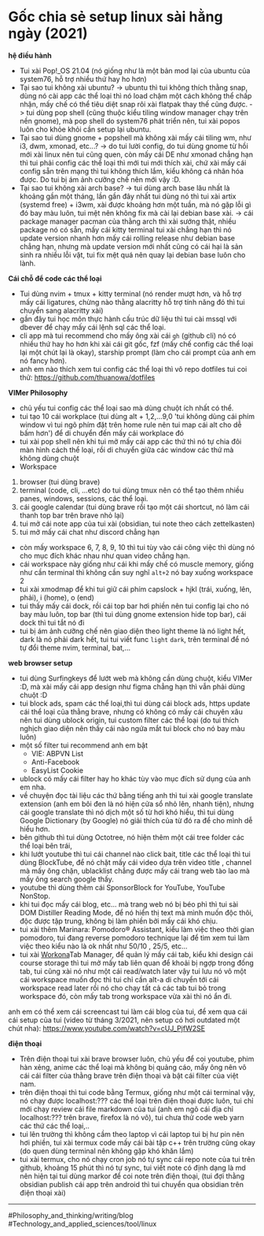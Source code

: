 # Gốc chia sẻ setup linux sài hằng ngày (2021)

**hệ điều hành**

- Tui xài Pop!\_OS 21.04 (nó giống như là một bản mod lại của ubuntu của system76, hỗ trợ nhiều thứ hay ho hơn)
- Tại sao tui không xài ubuntu?
  -> ubuntu thì tui không thích thằng snap, dùng nó cài app các thể loại thì nó load chậm một cách không thể chấp nhận, mấy chế có thể tiêu diệt snap rôi xài flatpak thay thế cũng được.
  -> tui dùng pop shell (cũng thuộc kiểu tiling window manager chạy trên nền gnome), mà pop shell do system76 phát triển nên, tui xài popos luôn cho khỏe khỏi cần setup lại ubuntu.
- Tại sao tui dùng gnome + popshell mà không xài mấy cái tiling wm, như i3, dwm, xmonad, etc...?
  -> do tui lười config, do tui dùng gnome từ hồi mới xài linux nên tui cũng quen, còn mấy cái DE như xmonad chẳng hạn thì tui phải config các thể loại thì mới tui mới thích xài, chứ xài mấy cái config sẵn trên mạng thì tui không thích lắm, kiểu không cá nhân hóa được. Do tui bị ám ảnh cưỡng chế nên mới vậy :D.
- Tại sao tui không xài arch base?
  -> tui dùng arch base lâu nhất là khoảng gần một tháng, lần gần đây nhất tui dùng nó thì tui xài artix (systemd free) + i3wm, xài được khoảng hơn một tuần, mà nó gặp lỗi gì đó bay màu luôn, tui mệt nên không fix mà cài lại debian base xài.
  -> cái package manager pacman của thằng arch thì xài sướng thật, nhiều package nó có sẵn, mấy cái kitty terminal tui xài chẳng hạn thì nó update version nhanh hơn mấy cái rolling release như debian base chẳng hạn, nhưng mà update version mới nhất cũng có cái hại là sản sinh ra nhiều lỗi vặt, tui fix mệt quá nên quay lại debian base luôn cho lành.

**Cái chỗ để code các thể loại**

- Tui dùng nvim + tmux + kitty terminal (nó render mượt hơn, và hỗ trợ mấy cái ligatures, chừng nào thằng alacritty hỗ trợ tính năng đó thì tui chuyển sang alacritty xài)
- gần đây tui học môn thực hành cấu trúc dữ liệu thì tui cài mssql với dbever để chạy mấy cái lệnh sql các thể loại.
- cli app mà tui recommend cho mấy ông xài cái `gh` (github cli) nó có nhiều thứ hay ho hơn khi xài cái git gốc, fzf (mấy chế config các thể loại lại một chút lại là okay), starship prompt (làm cho cái prompt của anh em nó fancy hơn).
- anh em nào thích xem tui config các thể loại thì vô repo dotfiles tui coi thử: <https://github.com/thuanowa/dotfiles>

**VIMer Philosophy**

- chủ yếu tui config các thể loại sao mà dùng chuột ích nhất có thể.
- tui tạo 10 cái workplace (tui dùng alt + 1,2,...9,0 'tui không dùng cái phím window vì tui ngõ phím đặt trên home rule nên tui map cái alt cho dễ bấm hơn') để di chuyển đến mấy cái workplace đó
- tui xài pop shell nên khi tui mở mấy cái app các thứ thì nó tự chia đôi màn hình cách thể loại, rồi di chuyển giữa các window các thứ mà không dùng chuột
- Workspace

1. browser (tui dùng brave)
2. terminal (code, cli, ...etc) do tui dùng tmux nên có thể tạo thêm nhiều panes, windows, sessions, các thể loại.
3. cái google calendar (tui dùng brave rồi tạo một cái shortcut, nó làm cái thanh top bar trên brave nhỏ lại)
4. tui mở cái note app của tui xài (obsidian, tui note theo cách zettelkasten)
5. tui mở mấy cái chat như discord chẳng hạn

- còn mấy workspace 6, 7, 8, 9, 10 thì tui tùy vào cái công việc thì dùng nó cho mục đích khác nhau như quan video chẳng hạn.
- cái workspace này giống như cái khi mấy chế có muscle memory, giống như cần terminal thì không cần suy nghĩ `alt+2` nó bay xuống workspace 2
- tui xài xmodmap để khi tui giữ cái phím capslock + hjkl (trái, xuống, lên, phải), i (home), o (end)
- tui thấy mấy cái dock, rồi cái top bar hơi phiền nên tui config lại cho nó bay màu luôn, top bar (thì tui dùng gnome extension hide top bar), cái dock thì tui tắt nó đi
- tui bị ám ảnh cưỡng chế nên giao diện theo light theme là nó light hết, dark là nó phải dark hết, tui tui viết func `light` `dark`, trên terminal để nó tự đổi theme nvim, terminal, bat,...

**web browser setup**

- tui dùng Surfingkeys để lướt web mà không cần dùng chuột, kiểu VIMer :D, mà xài mấy cái app design như figma chẳng hạn thì vẫn phải dùng chuột :D
- tui block ads, spam các thể loại,thì tui dùng cái block ads, https update cái thể loại của thằng brave, nhưng có không có mấy cái chuyên xâu nên tui dùng ublock origin, tui custom filter các thể loại (do tui thích nghịch giao diện nên thấy cái nào ngứa mắt tui block cho nó bay màu luôn)
- một số filter tui recommend anh em bật
  - VIE: ABPVN List
  - Anti-Facebook
  - EasyList Cookie
- ublock có mấy cái filter hay ho khác tùy vào mục đích sử dụng của anh em nha.
- về chuyện đọc tài liệu các thứ bằng tiếng anh thì tui xài google translate extension (anh em bôi đen là nó hiện cửa sổ nhỏ lên, nhanh tiện), nhưng cái google translate thì nó dịch một số từ hơi khó hiểu, thì tui dùng Google Dictionary (by Google) nó giải thích của từ đó ra để cho mình dễ hiểu hơn.
- bên github thì tui dùng Octotree, nó hiện thêm một cái tree folder các thể loại bên trái,
- khi lướt youtube thì tui cái channel nào click bait, title các thể loại thì tui dùng BlockTube, để nó chặt mấy cái video dựa trên video title , channel mà mấy ông chặn, ublacklist chẳng được mấy cái trang web tào lao mà mấy ông search google thấy.
- youtube thì dùng thêm cái SponsorBlock for YouTube, YouTube NonStop.
- khi tui đọc mấy cái blog, etc... mà trang web nó bị béo phì thì tui sài DOM Distiller Reading Mode, để nó hiển thị text mà mình muốn độc thôi, độc được tập trung, không bị làm phiền bởi mấy cái khó chịu.
- tui xài thêm Marinara: Pomodoro® Assistant, kiểu làm việc theo thời gian pomodoro, tui đang reverse pomodoro technique lại để tìm xem tui làm việc theo kiểu nào là ok nhất như 50/10 , 25/5, etc...
- tui xài [Workona](Workona.md)Tab Manager, để quản lý mấy cái tab, kiểu khi design cái course storage thì tui mở mấy tab liên quan để khoải bị ngợp trong đống tab, tui cũng xài nó như một cái read/watch later vậy tui lưu nó vô một cái workspace muốn đọc thì tui chỉ cần alt-a di chuyển tới cái workspace read later rồi nó cho chạy tất cả các tab tui bỏ trong workspace đó, còn mấy tab trong workspace vừa xài thì nó ẩn đi.

anh em có thể xem cái screencast tui làm cái blog của tui, để xem qua cái cái setup của tui (video từ tháng 3/2021, nên setup có hơi outdated một chút nha): <https://www.youtube.com/watch?v=cUJ_PjfW2SE>

**điện thoại**

- Trên điện thoại tui xài brave browser luôn, chủ yếu để coi youtube, phim hàn xẻng, anime các thể loại mà không bị quảng cáo, mấy ông nên vô cái cái filter của thằng brave trên điện thoại và bật cái filter của việt nam.
- trên điện thoại thì tui code bằng Termux, giống như một cái terminal vậy, nó chạy được localhost:??? các thể loại trên điện thoại được luôn, tui chỉ mới chạy review cái file markdown của tui (anh em ngõ cái địa chỉ localhost:??? trên brave, firefox là nó vô), tui chưa thử code web yarn các thứ các thể loại,..
- tui lên trường thì không cầm theo laptop vì cái laptop tui bị hư pin nên hơi phiền, tui xài termux code mấy cái bài tập c++ trên trường cũng okay (do quen dùng terminal nên không gặp khó khăn lắm)
- tui xài termux, cho nó chạy cron job nó tự sync cái repo note của tui trên github, khoảng 15 phút thì nó tự sync, tui viết note có định dạng là md nên hiện tại tui dùng markor để coi note trên điện thoại, (tui đợi thằng obsidian publish cái app trên android thì tui chuyển qua obsidian trên điện thoại xài)

---
#Philosophy_and_thinking/writing/blog #Technology_and_applied_sciences/tool/linux 